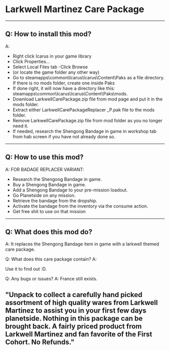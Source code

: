# Larkwell Martinez Care Package
----------------------------
Q: How to install this mod?
----------------------------
A:
- Right click Icarus in your game library
- Click Properties...
- Select Local Files tab
-Click Browse
- (or locate the game folder any other way)
- Go to steamapps\common\Icarus\Icarus\Content\Paks as a file directory. If there is no mods folder, create one inside Paks
- If done right, it will now have a directory like this: steamapps\common\Icarus\Icarus\Content\Paks\mods.
- Download LarkwellCarePackage.zip file from mod page and put it in the mods folder.
- Extract either LarkwellCarePackageReplacer _P.pak file to the mods folder.
- Remove LarkwellCarePackage.zip file from mod folder as you no longer need it.
- If needed, research the Shengong Bandage in game in workshop tab from hab screen if you have not already done so.

----------------------------
Q: How to use this mod?
----------------------------
A: FOR BADAGE REPLACER VARIANT:
- Research the Shengong Bandage in game.
- Buy a Shengong Bandage in game.
- Add a Shengong Bandage to your pre-mission loadout.
- Go Planetside on any mission.
- Retrieve the bandage from the dropship.
- Activate the bandage from the inventory via the consume action.
- Get free shit to use on that mission
----------------------------
Q: What does this mod do? 
----------------------------
A: It replaces the Shengong Bandage item in game with a larkwell themed care package.

Q: What does this care package contain? A:

Use it to find out :D.

Q: Any bugs or issues?
A: France still exists.

## "Unpack to collect a carefully hand picked assortment of high quality wares from Larkwell Martinez to assist you in your first few days planetside. Nothing in this package can be brought back. A fairly priced product from Larkwell Martinez and fan favorite of the First Cohort. No Refunds."
